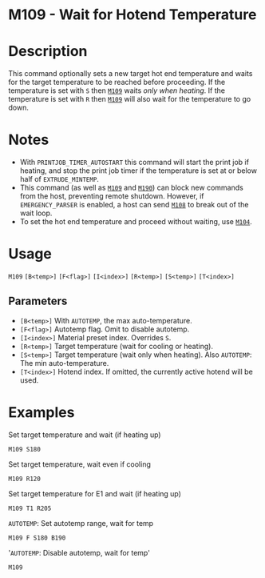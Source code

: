# M109 - Wait for Hotend Temperature

# Description
This command optionally sets a new target hot end temperature and waits for the target temperature to be reached before proceeding. If the temperature is set with `S` then [`M109`](/docs/gcode/M109.html) waits *only when heating*. If the temperature is set with `R` then [`M109`](/docs/gcode/M109.html) will also wait for the temperature to go down.

# Notes
  - With `PRINTJOB_TIMER_AUTOSTART` this command will start the print job if heating, and stop the print job timer if the temperature is set at or below half of `EXTRUDE_MINTEMP`.
  - This command (as well as [`M109`](/docs/gcode/M109.html) and [`M190`](/docs/gcode/M190.html)) can block new commands from the host, preventing remote shutdown. However, if `EMERGENCY_PARSER` is enabled, a host can send [`M108`](/docs/gcode/M108.html) to break out of the wait loop.
  - To set the hot end temperature and proceed without waiting, use [`M104`](/docs/gcode/M104.html).

# Usage
`M109` `[B<temp>]` `[F<flag>]` `[I<index>]` `[R<temp>]` `[S<temp>]` `[T<index>]`
## Parameters
- `[B<temp>]` With `AUTOTEMP`, the max auto-temperature.
- `[F<flag>]` Autotemp flag. Omit to disable autotemp.
- `[I<index>]` Material preset index. Overrides `S`.
- `[R<temp>]` Target temperature (wait for cooling or heating).
- `[S<temp>]` Target temperature (wait only when heating). Also `AUTOTEMP`: The min auto-temperature.
- `[T<index>]` Hotend index. If omitted, the currently active hotend will be used.

# Examples
Set target temperature and wait (if heating up)
```
M109 S180
```
Set target temperature, wait even if cooling
```
M109 R120
```
Set target temperature for E1 and wait (if heating up)
```
M109 T1 R205
```
`AUTOTEMP`: Set autotemp range, wait for temp
```
M109 F S180 B190
```
'`AUTOTEMP`: Disable autotemp, wait for temp'
```
M109
```
